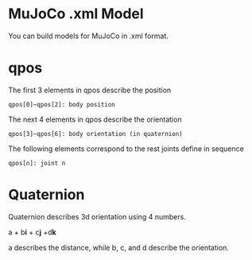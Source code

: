 # MuJoCo .xml Model

You can build models for MuJoCo in .xml format.

# qpos

The first 3 elements in qpos describe the position

    qpos[0]~qpos[2]: body position

The next 4 elements in qpos describe the orientation

    qpos[3]~qpos[6]: body orientation (in quaternion)

The following elements correspond to the rest joints define in sequence

    qpos[n]: joint n

# Quaternion

Quaternion describes 3d orientation using 4 numbers.

a + b**i** + c**j** +d**k**

a describes the distance, while b, c, and d describe the orientation.

